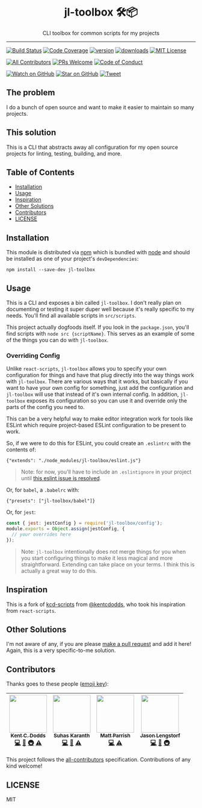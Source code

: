 <div align="center">
<h1>jl-toolbox 🛠📦</h1>

<p>CLI toolbox for common scripts for my projects</p>
</div>

<hr />

[![Build Status][build-badge]][build]
[![Code Coverage][coverage-badge]][coverage]
[![version][version-badge]][package] [![downloads][downloads-badge]][npmcharts]
[![MIT License][license-badge]][license]

[![All Contributors](https://img.shields.io/badge/all_contributors-4-orange.svg?style=flat-square)](#contributors)
[![PRs Welcome][prs-badge]][prs] [![Code of Conduct][coc-badge]][coc]

[![Watch on GitHub][github-watch-badge]][github-watch]
[![Star on GitHub][github-star-badge]][github-star]
[![Tweet][twitter-badge]][twitter]

## The problem

I do a bunch of open source and want to make it easier to maintain so many
projects.

## This solution

This is a CLI that abstracts away all configuration for my open source projects
for linting, testing, building, and more.

## Table of Contents

<!-- START doctoc generated TOC please keep comment here to allow auto update -->
<!-- DON'T EDIT THIS SECTION, INSTEAD RE-RUN doctoc TO UPDATE -->


- [Installation](#installation)
- [Usage](#usage)
- [Inspiration](#inspiration)
- [Other Solutions](#other-solutions)
- [Contributors](#contributors)
- [LICENSE](#license)

<!-- END doctoc generated TOC please keep comment here to allow auto update -->

## Installation

This module is distributed via [npm][npm] which is bundled with [node][node] and
should be installed as one of your project's `devDependencies`:

```
npm install --save-dev jl-toolbox
```

## Usage

This is a CLI and exposes a bin called `jl-toolbox`. I don't really plan on
documenting or testing it super duper well because it's really specific to my
needs. You'll find all available scripts in `src/scripts`.

This project actually dogfoods itself. If you look in the `package.json`, you'll
find scripts with `node src {scriptName}`. This serves as an example of some of
the things you can do with `jl-toolbox`.

### Overriding Config

Unlike `react-scripts`, `jl-toolbox` allows you to specify your own
configuration for things and have that plug directly into the way things work
with `jl-toolbox`. There are various ways that it works, but basically if you
want to have your own config for something, just add the configuration and
`jl-toolbox` will use that instead of it's own internal config. In addition,
`jl-toolbox` exposes its configuration so you can use it and override only the
parts of the config you need to.

This can be a very helpful way to make editor integration work for tools like
ESLint which require project-based ESLint configuration to be present to work.

So, if we were to do this for ESLint, you could create an `.eslintrc` with the
contents of:

```
{"extends": "./node_modules/jl-toolbox/eslint.js"}
```

> Note: for now, you'll have to include an `.eslintignore` in your project until
> [this eslint issue is resolved](https://github.com/eslint/eslint/issues/9227).

Or, for `babel`, a `.babelrc` with:

```
{"presets": ["jl-toolbox/babel"]}
```

Or, for `jest`:

```javascript
const { jest: jestConfig } = require('jl-toolbox/config');
module.exports = Object.assign(jestConfig, {
  // your overrides here
});
```

> Note: `jl-toolbox` intentionally does not merge things for you when you start
> configuring things to make it less magical and more straightforward. Extending
> can take place on your terms. I think this is actually a great way to do this.

## Inspiration

This is a fork of [kcd-scripts](https://github.com/kentcdodds/kcd-scripts) from
[@kentcdodds](https://github.com/kentcdodds), who took his inspiration from
`react-scripts`.

## Other Solutions

I'm not aware of any, if you are please [make a pull request][prs] and add it
here! Again, this is a very specific-to-me solution.

## Contributors

Thanks goes to these people ([emoji key][emojis]):

<!-- ALL-CONTRIBUTORS-LIST:START - Do not remove or modify this section -->

| [<img src="https://avatars.githubusercontent.com/u/1500684?v=3" width="100px;"/><br /><sub><b>Kent C. Dodds</b></sub>](https://kentcdodds.com)<br />[💻](https://github.com/kentcdodds/jl-toolbox/commits?author=kentcdodds "Code") [📖](https://github.com/kentcdodds/jl-toolbox/commits?author=kentcdodds "Documentation") [🚇](#infra-kentcdodds "Infrastructure (Hosting, Build-Tools, etc)") [⚠️](https://github.com/kentcdodds/jl-toolbox/commits?author=kentcdodds "Tests") | [<img src="https://avatars2.githubusercontent.com/u/22251956?v=4" width="100px;"/><br /><sub><b>Suhas Karanth</b></sub>](https://github.com/sudo-suhas)<br />[💻](https://github.com/kentcdodds/jl-toolbox/commits?author=sudo-suhas "Code") [🐛](https://github.com/kentcdodds/jl-toolbox/issues?q=author%3Asudo-suhas "Bug reports") [⚠️](https://github.com/kentcdodds/jl-toolbox/commits?author=sudo-suhas "Tests") | [<img src="https://avatars0.githubusercontent.com/u/1402095?v=4" width="100px;"/><br /><sub><b>Matt Parrish</b></sub>](https://github.com/pbomb)<br />[💻](https://github.com/kentcdodds/jl-toolbox/commits?author=pbomb "Code") [⚠️](https://github.com/kentcdodds/jl-toolbox/commits?author=pbomb "Tests") | [<img src="https://avatars2.githubusercontent.com/u/163561?v=4" width="100px;"/><br /><sub><b>Jason Lengstorf</b></sub>](https://code.lengstorf.com)<br />[💻](https://github.com/kentcdodds/jl-toolbox/commits?author=jlengstorf "Code") [📖](https://github.com/kentcdodds/jl-toolbox/commits?author=jlengstorf "Documentation") [🚇](#infra-jlengstorf "Infrastructure (Hosting, Build-Tools, etc)") |
| :--------------------------------------------------------------------------------------------------------------------------------------------------------------------------------------------------------------------------------------------------------------------------------------------------------------------------------------------------------------------------------------------------------------------------------------------------------------------------------: | :---------------------------------------------------------------------------------------------------------------------------------------------------------------------------------------------------------------------------------------------------------------------------------------------------------------------------------------------------------------------------------------------------------------------: | :----------------------------------------------------------------------------------------------------------------------------------------------------------------------------------------------------------------------------------------------------------------------------------------------------------: | :-----------------------------------------------------------------------------------------------------------------------------------------------------------------------------------------------------------------------------------------------------------------------------------------------------------------------------------------------------------------------------------------------------: |


<!-- ALL-CONTRIBUTORS-LIST:END -->

This project follows the [all-contributors][all-contributors] specification.
Contributions of any kind welcome!

## LICENSE

MIT

[npm]: https://www.npmjs.com/
[node]: https://nodejs.org
[build-badge]: https://img.shields.io/travis/jlengstorf/jl-toolbox.svg?style=flat-square
[build]: https://travis-ci.org/jlengstorf/jl-toolbox
[coverage-badge]: https://img.shields.io/codecov/c/github/jlengstorf/jl-toolbox.svg?style=flat-square
[coverage]: https://codecov.io/github/jlengstorf/jl-toolbox
[version-badge]: https://img.shields.io/npm/v/jl-toolbox.svg?style=flat-square
[package]: https://www.npmjs.com/package/jl-toolbox
[downloads-badge]: https://img.shields.io/npm/dm/jl-toolbox.svg?style=flat-square
[npmcharts]: http://npmcharts.com/compare/jl-toolbox
[license-badge]: https://img.shields.io/npm/l/jl-toolbox.svg?style=flat-square
[license]: https://github.com/jlengstorf/jl-toolbox/blob/master/LICENSE
[prs-badge]: https://img.shields.io/badge/PRs-welcome-brightgreen.svg?style=flat-square
[prs]: http://makeapullrequest.com
[donate-badge]: https://img.shields.io/badge/$-support-green.svg?style=flat-square
[coc-badge]: https://img.shields.io/badge/code%20of-conduct-ff69b4.svg?style=flat-square
[coc]: https://github.com/jlengstorf/jl-toolbox/blob/master/other/CODE_OF_CONDUCT.md
[github-watch-badge]: https://img.shields.io/github/watchers/jlengstorf/jl-toolbox.svg?style=social
[github-watch]: https://github.com/jlengstorf/jl-toolbox/watchers
[github-star-badge]: https://img.shields.io/github/stars/jlengstorf/jl-toolbox.svg?style=social
[github-star]: https://github.com/jlengstorf/jl-toolbox/stargazers
[twitter]: https://twitter.com/intent/tweet?text=Check%20out%20jl-toolbox!%20https://github.com/jlengstorf/jl-toolbox%20%F0%9F%91%8D
[twitter-badge]: https://img.shields.io/twitter/url/https/github.com/jlengstorf/jl-toolbox.svg?style=social
[emojis]: https://github.com/kentcdodds/all-contributors#emoji-key
[all-contributors]: https://github.com/kentcdodds/all-contributors
